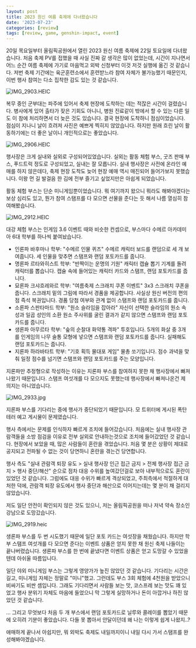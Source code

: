 ```yaml
---
layout: post
title: 2023 원신 여름 축제에 다녀왔습니다
date: '2023-07-23'
categories: [review]
tags: [review, game, genshin-impact, event]
---
```


20일 목요일부터 올림픽공원에서 열린 2023 원신 여름 축제에 22일 토요일에 다녀왔습니다. 처음 축제 PV를 접했을 때 사실 진짜 갈 생각은 많이 없었는데, 시간이 지나면서 어느 순간 여름 축제에 가기로 마음먹고 외박 신청부터 이것 저것 실행에 옮긴 것 같습니다. 저번 축제 기간에는 육군훈련소에서 훈련받느라 참여 자체가 불가능했기 때문인지, 이번 행사 참여는 다소 집착한 감도 있는 것 같습니다.

![IMG_2903.HEIC](/static/posts/2023-07-23-attended-genshin-summer-festival/IMG_2903-min.jpg)

복무 중인 군부대는 파주에 있어서 축제 현장에 도착하는 데는 적잖은 시간이 걸렸습니다. 병사에게 있어 출타가 잦은 기회도 아니니, 병원 진료같이 밖에서 할 수 있는 다른 일도 이 참에 처리하면서 더 늦은 것도 있습니다. 결국 현장에 도착하니 점심이었습니다. 점심이 지나니 날이 흐려져 사진은 예쁘게 찍히지 않았습니다. 하지만 원래 흐린 날이 활동하기에는 더 좋은 날이니 개인적으로는 좋았습니다.

![IMG_2906.HEIC](/static/posts/2023-07-23-attended-genshin-summer-festival/IMG_2906-min.jpg)

행사장은 크게 실내와 실외로 구성되어있었습니다. 실외는 활동 체험 부스, 굿즈 판매 부스, 푸드트럭 정도로 구성되었고, 실내는 잘 모릅니다. 실내 행사장은 사전에 온라인 예매를 하지 않은데다, 축제 현장 도착도 늦어 현장 예매 역시 매진되어 들어가보지 못했습니다. 이왕 먼 길 발걸음 한 김에 전부 즐기고 싶었지만은 아쉽게 되었습니다.

활동 체험 부스는 단순 미니게임뿐이었습니다. 뭐 여기까지 왔으니 뭐라도 해봐야겠다는 보상 심리도 있고, 뭔가 참여 스탬프를 다 모으면 선물을 준다는 듯 해서 나름 열심히 참여해봤습니다.

![IMG_2912.HEIC](/static/posts/2023-07-23-attended-genshin-summer-festival/IMG_2912-min.jpg)

대강 체험 부스는 인게임 3.6 이벤트 때와 비슷한 컨셉으로, 부스마다 수메르 아카데미아 6대 학부를 하나씩 붙여놨습니다.

- 인론파 바후마나 학부: "수메르 인물 퀴즈" 수메르 캐릭터 보드를 랜덤으로 세 개 보여줍니다. 세 인물을 맞추면 스탬프와 랜덤 포토카드를 줍니다.
- 명론파 르타와히스트 학부: "반짝이는 운명의 기원" 캐릭터 캡슐 뽑기 기계를 돌려 캐릭터를 뽑습니다. 캡슐 속에 들어있는 캐릭터 카드와 스탬프, 랜덤 포토카드를 줍니다.
- 묘론파 크샤흐레와르 학부: "여름축제 스크래치 쿠폰 이벤트" 3x3 스크래치 쿠폰을 줍니다. 스크래치 밑의 그림에 따라서 경품을 제공합니다. 사실상 원신 버전의 편의점 즉석 복권입니다. 경품 당첨 여부와 관계 없이 스탬프와 랜덤 포토카드를 줍니다.
- 소론파 스판타마드 학부: "원소 슬라임을 잡아라" 자신이 선택한 슬라임의 원소 속성과 일곱 성인의 소환 원소 주사위를 굴린 결과가 같지 않으면 스탬프와 랜덤 포토카드를 줍니다.
- 생론파 아무르타 학부: "숲의 순찰대 화약통 격파" 투호입니다. 5개의 화살 중 3개를 인게임의 나무 술통 모형에 넣으면 스탬프와 랜덤 포토카드를 줍니다. 실패해도 랜덤 포토카드는 줍니다.
- 지론파 하라바타트 학부: "기호 획득 물대포 게임" 물총 쏘기입니다. 점수 과녁을 맞춰 일정 점수를 넘기면 스탬프와 랜덤 포토카드를 주는 모양입니다.

지론파만 추정형으로 작성하는 이유는 지론파 부스를 참여하지 못한 채 행사장에서 빠져나왔기 때문입니다. 스탬프 여섯개를 다 모으지도 못했는데 행사장에서 빠져나온건 제 의지는 아니었습니다.

![IMG_2933.jpg](/static/posts/2023-07-23-attended-genshin-summer-festival/IMG_2933-min.jpg)

지론파 부스를 기다리는 중에 행사가 중단되었기 때문입니다. 모 트위터에 게시된 폭탄 테러 예고 게시물이 문제였습니다. 

행사 측에서는 문제를 인식하자 빠르게 조치에 들어갔습니다. 처음에는 실내 행사장 관람객들을 소방 점검을 이유로 전부 실외로 안내하는것으로 조치에 들어갔었던 것 같습니다. 현장에서 보았을 때, 많은 사람들이 혼란을 겪었습니다. 처음 몇 분은 상황이 제대로 공지되고 전파될 수 없는 것이 당연하니 혼란을 겪는건 당연합니다.

행사 측도 "실내 관람객 퇴장 유도 > 실내 행사장 인근 접근 금지 > 전체 행사장 접근 금지 > 행사 중단/해산" 순으로 점차 대응 수위를 높여갔던걸로 보아 내부적으로도 혼란이 있었던 것 같습니다. 그럼에도 대응 수위가 빠르게 격상되었고, 주최측에서 적절하게 대처한 덕에, 관람객 퇴장 유도에서 행사 중단과 해산으로 이어지는데는 몇 분이 채 걸리지 않았습니다.

저도 일단 안전이 확인되지 않은 것도 있으니, 저는 올림픽공원을 떠나 저녁 약속 장소인 강남으로 도망갔습니다.

![IMG_2919.heic](/static/posts/2023-07-23-attended-genshin-summer-festival/IMG_2919-min.jpg)

생론파 부스를 두 번 시도했기 때문에 일단 포토 카드는 여섯장을 채웠습니다. 하지만 학부 스탬프 여섯개를 다 모으면 준다는 이벤트 상품은 얻지 못한 채 원신 축제 나들이는 끝나버렸습니다. 생론파 부스를 한 번에 끝냈다면 이벤트 상품은 얻고 도망갈 수 있었을텐데 아쉬울 따름입니다.

일단 야외 미니게임 부스는 그렇게 영양가가 높진 않았던 것 같습니다. 기다리는 시간은 길고, 미니게임 자체는 정말로 "미니"했고. 그런데도 부스 3회 체험에 4천원을 받았으니 비싸기도 비싼 셈입니다. 그래도 기다리면서 사람들 보는 맛, 코스프레 보는 맛도 꽤 있었고 행사 분위기 자체도 마음에 들었으니 막 그렇게 실망하거나 돈이 아깝거나 하진 않았던 것 같습니다.

… 그리고 무엇보다 처음 두 개 부스에서 랜덤 포토카드로 닐루와 콜레이를 뽑았기 때문에 오히려 기분이 좋았습니다. 다들 못 뽑아서 안달이던데 왜 나는 이렇게 쉽게 나왔지..?

애매하게 끝나서 아쉽지만, 뭐 외박도 축제도 내일까지이니 내일 다시 가서 스탬프를 완성해봐야겠습니다.
